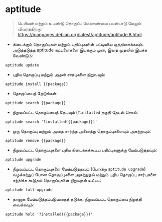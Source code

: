 # aptitude

> டெபியன் மற்றும் உபுண்டு தொகுப்பு மேலாண்மை பயன்பாடு
> மேலும் விவரத்திற்கு: <https://manpages.debian.org/latest/aptitude/aptitude.8.html>.

- கிடைக்கும் தொகுப்புகள் மற்றும் பதிப்புகளின் பட்டியலை ஒத்திசைக்கவும். அடுத்தடுத்த aptitude கட்டளைகளை இயக்கும் முன், இதை முதலில் இயக்க வேண்டும்:

`aptitude update`

- புதிய தொகுப்பு மற்றும் அதன் சார்புகளை நிறுவவும்:

`aptitude install {{package}}`

- தொகுப்பைத் தேடுங்கள்:

`aptitude search {{package}}`

- நிறுவப்பட்ட தொகுப்பைத் தேடவும் (`?installed` தகுதி தேடல் சொல்:

`aptitude search '?installed({{package}})'`

- ஒரு தொகுப்பு மற்றும் அதை சார்ந்த அனைத்து தொகுப்புகளையும் அகற்றவும்:

`aptitude remove {{package}}`

- நிறுவப்பட்ட தொகுப்புகளை புதிய கிடைக்கக்கூடிய பதிப்புகளுக்கு மேம்படுத்தவும்:

`aptitude upgrade`

- நிறுவப்பட்ட தொகுப்புகளை மேம்படுத்தவும் (போன்ற `aptitude upgrade`) வழக்கற்றுப் போன தொகுப்புகளை அகற்றுதல் மற்றும் புதிய தொகுப்பு சார்புகளை சந்திக்க கூடுதல் தொகுப்புகளை நிறுவுதல் உட்பட:

`aptitude full-upgrade`

- தானாக மேம்படுத்தப்படுவதைத் தடுக்க, நிறுவப்பட்ட தொகுப்பை நிறுத்தி வைக்கவும்:

`aptitude hold '?installed({{package}})'`
